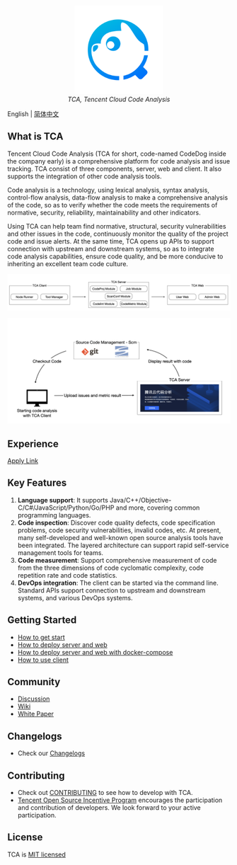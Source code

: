 <p align="center">
    <img src='media/Logo.svg' width="200"/>
    <br />
    <em>TCA, Tencent Cloud Code Analysis</em>
</p>

English | [简体中文](README_ZH.md)

## What is TCA
Tencent Cloud Code Analysis (TCA for short, code-named CodeDog inside the company early) is a comprehensive platform for code analysis and issue tracking. TCA consist of three components, server, web and client. It also supports the integration of other code analysis tools.

Code analysis is a technology, using lexical analysis, syntax analysis, control-flow analysis, data-flow analysis to make a comprehensive analysis of the code, so as to verify whether the code meets the requirements of normative, security, reliability, maintainability and other indicators.

Using TCA can help team find normative, structural, security vulnerabilities and other issues in the code, continuously monitor the quality of the project code and issue alerts. At the same time, TCA opens up APIs to support connection with upstream and downstream systems, so as to integrate code analysis capabilities, ensure code quality, and be more conducive to inheriting an excellent team code culture.

![组件图](media/Components.png)

![流程图](media/Flow.png)

## Experience
[Apply Link](https://cloud.tencent.com/apply/p/44ncv4hzp1)

## Key Features
1. **Language support**: It supports Java/C++/Objective-C/C#/JavaScript/Python/Go/PHP and more, covering common programming languages.  
2. **Code inspection**: Discover code quality defects, code specification problems, code security vulnerabilities, invalid codes, etc. At present, many self-developed and well-known open source analysis tools have been integrated. The layered architecture can support rapid self-service management tools for teams.
3. **Code measurement**: Support comprehensive measurement of code from the three dimensions of code cyclomatic complexity, code repetition rate and code statistics.
4. **DevOps integration**: The client can be started via the command line. Standard APIs support connection to upstream and downstream systems, and various DevOps systems.

## Getting Started
- [How to get start](GettingStart(快速入门).md)
- [How to deploy server and web](doc/deploy.md)
- [How to deploy server and web with docker-compose](doc/deploy_dc.md)
- [How to use client](doc/client.md)

## Community
- [Discussion](https://github.com/Tencent/CodeAnalysis/discussions)
- [Wiki](https://github.com/Tencent/CodeAnalysis/wiki)
- [White Paper](腾讯云代码分析白皮书.pdf)
## Changelogs
- Check our [Changelogs](doc/changelogs.md)

## Contributing
- Check out [CONTRIBUTING](CONTRIBUTING.md) to see how to develop with TCA.
- [Tencent Open Source Incentive Program](https://opensource.tencent.com/contribution) encourages the participation and contribution of developers. We look forward to your active participation.

## License
TCA is [MIT licensed](LICENSE)
